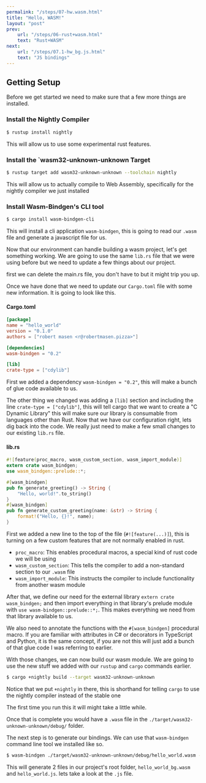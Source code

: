 ```yaml
---
permalink: "/steps/07-hw.wasm.html"
title: "Hello, WASM!"
layout: "post"
prev: 
    url: "/steps/06-rust+wasm.html"
    text: "Rust+WASM"
next:
    url: "/steps/07.1-hw_bg.js.html"
    text: "JS bindings"
---
```

## Getting Setup
<div class="explain">
Before we get started we need to make sure that a few more things are installed.
</div>

### Install the Nightly Compiler

```bash
$ rustup install nightly
```
<p class="explain">This will allow us to use some experimental rust features.</p>

### Install the `wasm32-unknown-unknown Target
```bash
$ rustup target add wasm32-unknown-unknown --toolchain nightly
```
<p class="explain">This will allow us to actually compile to Web Assembly, specifically for the nightly compiler we just installed</p>

### Install Wasm-Bindgen's CLI tool
```bash
$ cargo install wasm-bindgen-cli
```
<div class="explain">
<p>This will install a cli application <code>wasm-bindgen</code>, this is going to read our <code>.wasm</code> file and generate a javascript file for us.</p>

<p>Now that our environment can handle building a wasm project, let's get something working. We are going to use the same <code>lib.rs</code> file that we were using before but we need to update a few things about our project.</p>

<p>first we can delete the main.rs file, you don't have to but it might trip you up.</p>

<p>Once we have done that we need to update our <code>Cargo.toml</code> file with some new information. It is going to look like this.</p>
</div>

#### Cargo.toml
```toml
[package]
name = "hello_world"
version = "0.1.0"
authors = ["robert masen <r@robertmasen.pizza>"]

[dependencies]
wasm-bindgen = "0.2"

[lib]
crate-type = ["cdylib"]
```
<div class="explain">
<p>First we added a dependency <code>wasm-bindgen = "0.2"</code>, this will make a bunch of glue code available to us. </p>
<p>
The other thing we changed was adding a <code>[lib]</code> section and including the line <code>crate-type = ["cdylib"]</code>, this will tell cargo that we want to create a "C Dynamic Library" this will make sure our library is consumable from languages other than Rust. Now that we have our configuration right, lets dig back into the code. We really just need to make a few small changes to our existing <code>lib.rs</code> file.
</p>
</div>

#### lib.rs
```rust
#![feature(proc_macro, wasm_custom_section, wasm_import_module)]
extern crate wasm_bindgen;
use wasm_bindgen::prelude::*;

#[wasm_bindgen]
pub fn generate_greeting() -> String {
    "Hello, world!".to_string()
}
#[wasm_bindgen]
pub fn generate_custom_greeting(name: &str) -> String {
    format!("Hello, {}!", name);
}
```
<div class="explain">
<p>
First we added a new line to the top of the file (<code>#![feature(...)]</code>), this is turning on a few custom features that are not normally enabled in rust.
</p>
<ul>
<li>
<code>proc_macro</code>: This enables procedural macros, a special kind of rust code we will be using
</li>
<li>
<code>wasm_custom_section</code>: This tells the compiler to add a non-standard section to our <code>.wasm</code> file
</li>
<li>
<code>wasm_import_module</code>: This instructs the compiler to include functionality from another wasm module
</li>
</ul>
<p>
After that, we define our need for the external library <code>extern crate wasm_bindgen;</code> and then import everything in that library's prelude module with <code>use wasm-bindgen::prelude::*;</code>. This makes everything we need from that library available to us.
</p>
<p>
We also need to annotate the functions with the <code>#[wasm_bindgen]</code> procedural macro. If you are familiar with attributes in C# or decorators in TypeScript and Python, it is the same concept, if you are not this will just add a bunch of that glue code I was referring to earlier.
</p>
<p>
With those changes, we can now build our wasm module. We are going to use the new stuff we added with our <code>rustup</code> and <code>cargo</code> commands earlier.
</p>
</div>

```bash
$ cargo +nightly build --target wasm32-unknown-unknown
```
<div class="explain">
<p>Notice that we put <code>+nightly</code> in there, this is shorthand for telling <code>cargo</code> to use the nightly compiler instead of the stable one</p>
<p>The first time you run this it will might take a little while.</p>
<p>Once that is complete you would have a <code>.wasm</code> file in the <code>./target/wasm32-unknown-unknown/debug/</code> folder.</p>
<p>The next step is to generate our bindings. We can use that <code>wasm-bindgen</code> command line tool we installed like so.</p>
</div>

```bash
$ wasm-bindgen ./target/wasm32-unknown-unknown/debug/hello_world.wasm --out-dir .
```

<div class="explain">
This will generate 2 files in our project's root folder, <code>hello_world_bg.wasm</code> and <code>hello_world.js</code>.
lets take a look at the <code>.js</code> file.
</div>